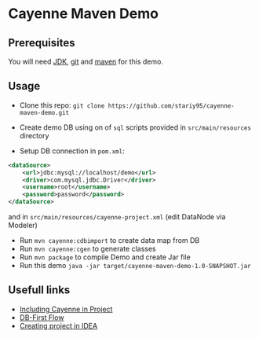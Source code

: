 # Cayenne Maven Demo

## Prerequisites

You will need [JDK](http://www.oracle.com/technetwork/java/javase/downloads/jdk8-downloads-2133151.html), 
[git](https://git-scm.com/downloads) and [maven](https://maven.apache.org/download.cgi) for this demo. 
 
## Usage
- Clone this repo: `git clone https://github.com/stariy95/cayenne-maven-demo.git`

- Create demo DB using on of `sql` scripts provided in `src/main/resources` directory

- Setup DB connection in `pom.xml`:
```xml
<dataSource>
    <url>jdbc:mysql://localhost/demo</url>
    <driver>com.mysql.jdbc.Driver</driver>
    <username>root</username>
    <password>password</password>
</dataSource>
```
and in `src/main/resources/cayenne-project.xml` (edit DataNode via Modeler)

- Run `mvn cayenne:cdbimport` to create data map from DB
- Run `mvn cayenne:cgen` to generate classes 
- Run `mvn package` to compile Demo and create Jar file
- Run this demo `java -jar target/cayenne-maven-demo-1.0-SNAPSHOT.jar`

## Usefull links
- [Including Cayenne in Project](http://cayenne.apache.org/docs/4.0/cayenne-guide/including-cayenne-in-project.html#maven-projects)
- [DB-First Flow](http://cayenne.apache.org/docs/4.0/cayenne-guide/re-introduction.html)
- [Creating project in IDEA](http://cayenne.apache.org/docs/4.0/tutorial/getting-started-part2.html#d0e47)
